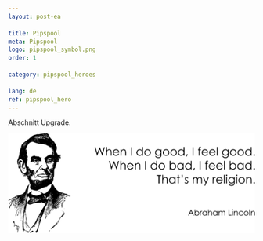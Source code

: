 ```yaml
---
layout: post-ea

title: Pipspool
meta: Pipspool
logo: pipspool_symbol.png
order: 1

category: pipspool_heroes

lang: de
ref: pipspool_hero
---
```


Abschnitt Upgrade.

<a data-fancybox="gallery" href="/img/programming/Lincoln.png"><img src="/img/programming/Lincoln.png" alt=""></a>
